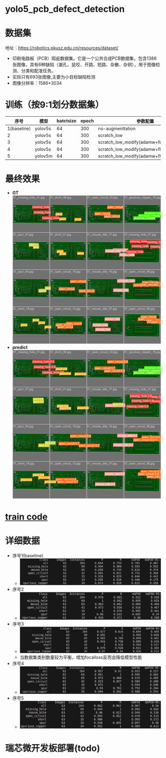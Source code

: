 yolo5_pcb_defect_detection
===
# 数据集
地址：https://robotics.pkusz.edu.cn/resources/dataset/
- 印刷电路板（PCB）瑕疵数据集。它是一个公共合成PCB数据集，包含1386张图像，具有6种缺陷（漏孔、鼠咬、开路、短路、杂散、杂铜），用于图像检测、分类和配准任务。
- 实际只有693张图像,主要为小目标缺陷检测
- 图像分辨率：1586*3034

# 训练（按9:1划分数据集）
|序号|模型|batctsize|epoch|参数配置|mAP50|
|---|---|---|---|---|---|
|1(baseline)|yolov5s|64|300|no-augmenttation|0.781|
|2|yolov5s|64|300|scratch_low|0.912|
|3|yolov5s|64|300|scratch_low_modify(adamw+focalloss+flipud)|0.894|
|4|yolov5s|64|300|scratch_low_modify(adamw+flipud)|0.933|
|5|yolov5m|64|300|scratch_low_modify(adamw+flipud)|**0.967**|
# 最终效果
- **GT**
    ![](./picture/val_batch0_labels.jpg)
- **predict**
    ![](./picture/val_batch0_pred.jpg)

# [train code]()


# 详细数据
- 序号1(baseline)
  - ![结果1](./picture/pcbtain1.png)
- 序号2
  - ![结果2](./picture/pcbtrain2.png)
- 序号3
  - ![结果3](./picture/pcbtrain3.png)
  - 当数据集类别数量较为平衡，增加focalloss反而会降低模型性能
- 序号4
  - ![结果4](./picture/pcbtrain4.png)
- 序号5
  - ![结果5](./picture/pcbtrain5.png)

# 瑞芯微开发板部署(todo)